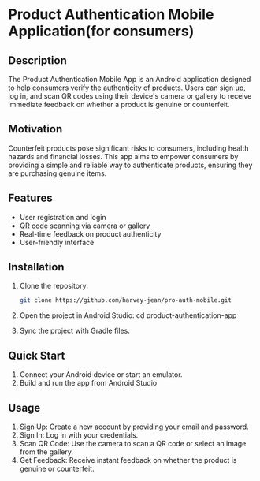 # Product Authentication Mobile Application(for consumers)

## Description
The Product Authentication Mobile App is an Android application designed to help consumers verify the authenticity of products. Users can sign up, log in, and scan QR codes using their device's camera or gallery to receive immediate feedback on whether a product is genuine or counterfeit.

## Motivation
Counterfeit products pose significant risks to consumers, including health hazards and financial losses. This app aims to empower consumers by providing a simple and reliable way to authenticate products, ensuring they are purchasing genuine items.

## Features
- User registration and login
- QR code scanning via camera or gallery
- Real-time feedback on product authenticity
- User-friendly interface

## Installation
1. Clone the repository:
   ```sh
   git clone https://github.com/harvey-jean/pro-auth-mobile.git

2. Open the project in Android Studio:
   cd product-authentication-app

3. Sync the project with Gradle files.

## Quick Start
1. Connect your Android device or start an emulator.
2. Build and run the app from Android Studio

## Usage
1. Sign Up: Create a new account by providing your email and password.
2. Sign In: Log in with your credentials.
3. Scan QR Code: Use the camera to scan a QR code or select an image from the gallery.
4. Get Feedback: Receive instant feedback on whether the product is genuine or counterfeit.
